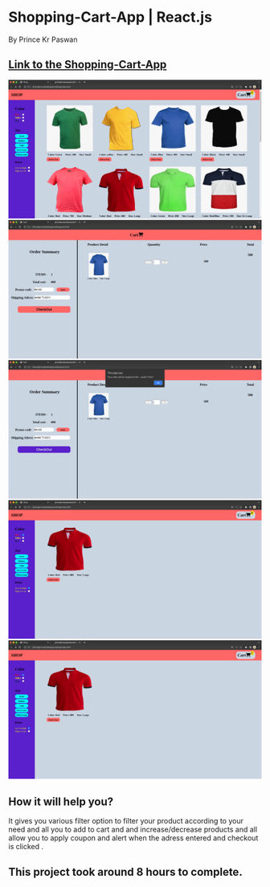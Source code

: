 # Shopping-Cart-App | React.js

By Prince Kr Paswan

## [Link to the Shopping-Cart-App](https://shade-up-prince.netlify.app/)


![Completed Website](./s1.png)
![](./s2.png)
![](./s3.png)
![](./s4.png)
![](./s5.png)





## How it will help you?

It gives you various filter option to filter your product 
according to your need and all you to add to cart and 
and increase/decrease products and all allow you to apply coupon 
and alert when the adress entered and checkout is clicked .

## This project took around 8 hours to complete.